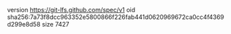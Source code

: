 version https://git-lfs.github.com/spec/v1
oid sha256:7a73f8dcc963352e5800866f226fab441d0620969672ca0cc4f4369d299e8d58
size 7427

